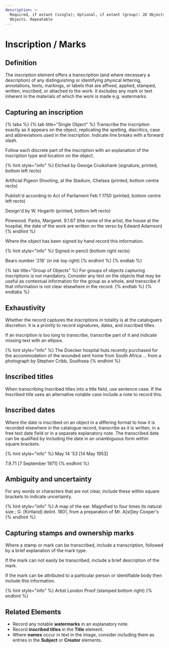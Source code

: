 ```yaml
---
description: >-
  Required, if extant (single); Optional, if extant (group): 2D Objects, 3D
  Objects. Repeatable
---
```


# Inscription / Marks

## Definition

The inscription element offers a transcription \(and where necessary a description\) of any distinguishing or identifying physical lettering, annotations, texts, markings, or labels that are affixed, applied, stamped, written, inscribed, or attached to the work. It excludes any mark or text inherent in the materials of which the work is made e.g. watermarks.

## Capturing an inscription

{% tabs %}
{% tab title="Single Object" %}
Transcribe the inscription exactly as it appears on the object, replicating the spelling, diacritics, case and abbreviations used in the inscription. Indicate line breaks with a forward slash.

Follow each discrete part of the inscription with an explanation of the inscription type and location on the object.

{% hint style="info" %}
Etched by George Cruikshank \(signature, printed, bottom left recto\)

Artificial Pigeon Shooting, at the Stadium, Chelsea \(printed, bottom centre recto\)

Publish'd according to Act of Parliament Feb 1 1750 \(printed, bottom centre left recto\)

Design'd by W. Hogarth \(printed, bottom left recto\) 

Pinewood. Parks, Margaret. 9.1.67 \(the name of the artist, the house at the hospital, the date of the work are written on the verso by Edward Adamson\)
{% endhint %}

Where the object has been signed by hand record this information. 

{% hint style="info" %}
Signed in pencil \(bottom right recto\)

Bears number '216' \(in ink top right\)
{% endhint %}
{% endtab %}

{% tab title="Group of Objects" %}
For groups of objects capturing inscriptions is not mandatory. Consider any text on the objects that may be useful as contextual information for the group as a whole, and transcribe if that information is not clear elsewhere in the record. 
{% endtab %}
{% endtabs %}

## Exhaustivity

Whether the record captures the inscriptions in totality is at the cataloguers discretion. It is a priority to record signatures, dates, and inscribed titles.

If an inscription is too long to transcribe, transcribe part of it and indicate missing text with an ellipsis.

{% hint style="info" %}
The Doecker hospital huts recently purchased for the accommodation of the wounded sent home from South Africa ... from a photograph by Stephen Cribb, Southsea
{% endhint %}

## Inscribed titles

When transcribing Inscribed titles into a title field, use sentence case. If the Inscribed title uses an alternative notable case include a note to record this.

## Inscribed dates

Where the date is inscribed on an object in a differing format to how it is recorded elsewhere in the catalogue record, transcribe as it is written, in a free text date field or in a separate explanatory note. The transcribed date can be qualified by including the date in an unambiguous form within square brackets.

{% hint style="info" %}
May 14 '53 \[14 May 1953\]

7.9.71 \[7 September 1971\]
{% endhint %}

## Ambiguity and uncertainty

For any words or characters that are not clear, include these within square brackets to indicate uncertainty.

{% hint style="info" %}
A map of the ear. Magnified to four times its natural size ; G. \[Kirtland\] delint. 1801, from a preparation of Mr. A\[st\]ley Cooper's
{% endhint %}

## Capturing stamps and ownership marks

Where a stamp or mark can be transcribed, include a transcription, followed by a brief explanation of the mark type.

If the mark can not easily be transcribed, include a brief description of the mark.

If the mark can be attributed to a particular person or identifiable body then include this information. 

{% hint style="info" %}
Artist London Proof \(stamped bottom right\)
{% endhint %}

## Related Elements

* Record any notable **watermarks** in an explanatory note.
* Record **inscribed titles** in the **Title** element. 
* Where **names** occur in text in the image, consider including them as entries in the **Subject** or **Creator** elements.  

